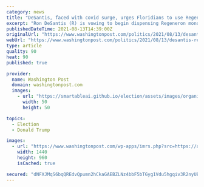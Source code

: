 ```yaml
---
category: news
title: "DeSantis, faced with covid surge, urges Floridians to use Regeneron antibody treatment given to Trump"
excerpt: "Ron DeSantis (R) is vowing to begin dispensing Regeneron monoclonal antibodies — the treatment given to President Donald Trump when he had the coronavirus — through mobile clinics amid a record-breaking stretch of new cases and hospitalizations that have ravaged the state."
publishedDateTime: 2021-08-13T14:39:00Z
originalUrl: "https://www.washingtonpost.com/politics/2021/08/13/desantis-regeneron-florida-covid-antibodies/"
webUrl: "https://www.washingtonpost.com/politics/2021/08/13/desantis-regeneron-florida-covid-antibodies/"
type: article
quality: 90
heat: 90
published: true

provider:
  name: Washington Post
  domain: washingtonpost.com
  images:
    - url: "https://smartableai.github.io/election/assets/images/organizations/washingtonpost.com-50x50.jpg"
      width: 50
      height: 50

topics:
  - Election
  - Donald Trump

images:
  - url: "https://www.washingtonpost.com/wp-apps/imrs.php?src=https://arc-anglerfish-washpost-prod-washpost.s3.amazonaws.com/public/GPLFBEH3EII6XEI4KJF4RNUPC4.jpg&w=1440"
    width: 1440
    height: 960
    isCached: true

secured: "dNFXJMqS6bqQREdvQpumn2hCkaGAEBZLNz4bbF5bTGyg1Vdu5hgqiv3R2nyUBkg3XbpQU1DnNIGhR5+XGp6MOi7uSRG2+G80qAMBRTENkuEQPCEKPWYiSwrjN2P0zTSeRhlbLt+RGNZ1fquZcXWwvEodqYUJJo216cQaFvbxsMfXC0bi0bwVEhlB9MDOjJYdLdXZAb/hkGHIOGicXt+HG0xtUsgHJ8h386/iQdfDrwqYzGPtdYeS24AckQTe32TcewhN/FKs/T53ZK1qC9CQE5WNZEQFyc/Eu59SUguGDLNQOBtyEBETpfdmycEt5yapUGq/Oq8g4Nt5HNE2W9yg5mrif61QdYJL8d20QBO0v4A=;OIL+A7tc3bVroHI5/oQAwg=="
---
```


